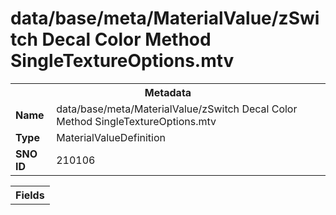 <h1>data/base/meta/MaterialValue/zSwitch Decal Color Method SingleTextureOptions.mtv</h1><table><tr><th colspan="100%">Metadata</th></tr><tr><td><b>Name</b></td><td>data/base/meta/MaterialValue/zSwitch Decal Color Method SingleTextureOptions.mtv</td></tr><tr><td><b>Type</b></td><td>MaterialValueDefinition</td></tr><tr><td><b>SNO ID</b></td><td>210106</td></tr></table>

<table><tr><th colspan="100%">Fields</th></tr></table>

